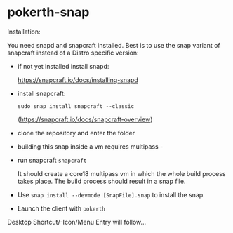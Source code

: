 # pokerth-snap

Installation:

You need snapd and snapcraft installed. Best is to use the snap variant of snapcraft instead of a Distro specific version:

* if not yet installed install snapd:

  https://snapcraft.io/docs/installing-snapd

* install snapcraft:

  `sudo snap install snapcraft --classic`
  
  (https://snapcraft.io/docs/snapcraft-overview)

* clone the repository and enter the folder

* building this snap inside a vm requires multipass - 

* run snapcraft
  `snapcraft`

  It should create a core18 multipass vm in which the whole build process takes place. The build process should result in a snap file.

* Use `snap install --devmode [SnapFile].snap` to install the snap.

* Launch the client with `pokerth`

Desktop Shortcut/-Icon/Menu Entry will follow...

